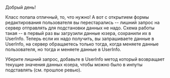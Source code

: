 Добрый день!

Класс попапа отличный, то, что нужно! А вот с открытием формы редактирования пользователя 
вы перестарались -- лишний запрос на сервер отправлять для подстановки данных не надо. 
Схема работы такая -- в первый раз вы загрузили данные юзера, сохранили их в UserInfo. 
Теперь если их надо получить, вы запрашиваете данные в UserInfo, на сервер обращаетесь только тогда, 
когда меняете данные пользователя, но тогда и меняете данные в UserInfo.

Уберите лишний запрос, добавьте в UserInfo метод который возвращает 
текущие значения данных юзера, 
чтобы можно было в инпуты подставлять (см. прошлое ревью).
